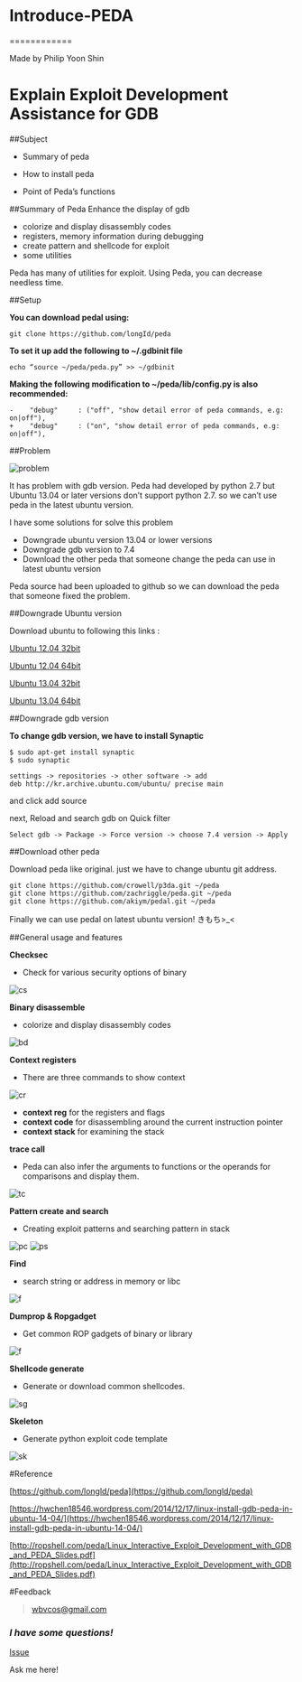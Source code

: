 # Introduce-PEDA
============

Made by Philip Yoon Shin

# Explain Exploit Development Assistance for GDB

##Subject

+ Summary of peda

* How to install peda

* Point of Peda’s functions


##Summary of Peda
Enhance the display of gdb

+ colorize and display disassembly codes
+ registers, memory information during debugging
+ create pattern and shellcode for exploit
+ some utilities

Peda has many of utilities for exploit.
Using Peda, you can decrease needless time.


##Setup


**You can download pedal using:**

` git clone https://github.com/longId/peda `

**To set it up add the following to ~/.gdbinit file**

`echo “source ~/peda/peda.py” >> ~/gdbinit`

**Making the following modification to ~/peda/lib/config.py is also recommended:**

```
-    "debug"     : ("off", "show detail error of peda commands, e.g: on|off"),
+    "debug"     : ("on", "show detail error of peda commands, e.g: on|off"),
```

##Problem

![problem](http://i.imgur.com/j5cN6EA.png)

It has problem with gdb version.
Peda had developed by python 2.7 but Ubuntu 13.04 or later versions don’t support python 2.7.
so we can’t use peda in the latest ubuntu version.

I have some solutions for solve this problem

+ Downgrade ubuntu version 13.04 or lower versions
+ Downgrade gdb version to 7.4 
+ Download the other peda that someone change the peda can use in latest ubuntu version

Peda source had been uploaded to github so we can download the peda that someone fixed the problem.


##Downgrade Ubuntu version

Download ubuntu to following this links :

[Ubuntu 12.04 32bit](http://releases.ubuntu.com/12.04.5/ubuntu-12.04.5-desktop-i386.iso)

[Ubuntu 12.04 64bit](http://releases.ubuntu.com/12.04.5/ubuntu-12.04.5-desktop-amd64.iso)

[Ubuntu 13.04 32bit](http://old-releases.ubuntu.com/releases/13.04/ubuntu-13.04-desktop-i386.iso)

[Ubuntu 13.04 64bit](http://old-releases.ubuntu.com/releases/13.04/ubuntu-13.04-desktop-amd64.iso)


##Downgrade gdb version

**To change gdb version, we have to install Synaptic**

```
$ sudo apt-get install synaptic
$ sudo synaptic
```

```
settings -> repositories -> other software -> add
deb http://kr.archive.ubuntu.com/ubuntu/ precise main
```
and click add source

next, Reload and search gdb on Quick filter

`Select gdb -> Package -> Force version -> choose 7.4 version -> Apply`


##Download other peda

Download peda like original. just we have to change ubuntu git address.

```
git clone https://github.com/crowell/p3da.git ~/peda
git clone https://github.com/zachriggle/peda.git ~/peda
git clone https://github.com/akiym/pedal.git ~/peda
```

Finally we can use pedal on latest ubuntu version!
きもち>_<




##General usage and features

**Checksec**

+ Check for various security options of binary

![cs](http://i.imgur.com/oxdoVj5.png)




**Binary disassemble**

+ colorize and display disassembly codes

![bd](http://i.imgur.com/yAsbJAy.png)




**Context registers**

+ There are three commands to show context

![cr](http://i.imgur.com/mQ208Qd.png)

+ **context reg** for the registers and flags
+ **context code** for disassembling around the current instruction pointer
+ **context stack** for examining the stack




**trace call**

+ Peda can also infer the arguments to functions or the operands for comparisons and display them.

![tc](http://i.imgur.com/dznHVMy.png)




**Pattern create and search**

+ Creating exploit patterns and searching pattern in stack

![pc](http://i.imgur.com/gt4XG4c.png)
![ps](http://i.imgur.com/J88COQX.png)




**Find**

+ search string or address in memory or libc

![f](http://i.imgur.com/cGoOVeY.png)




**Dumprop & Ropgadget**

+ Get common ROP gadgets of binary or library

![f](http://i.imgur.com/jm3YpFe.png)




**Shellcode generate**

+  Generate or download common shellcodes.

![sg](http://i.imgur.com/4aWcbqi.png)




**Skeleton**

+ Generate python exploit code template

![sk](http://i.imgur.com/cfEd3zd.png)




#Reference

[https://github.com/longld/peda](https://github.com/longld/peda)

[https://hwchen18546.wordpress.com/2014/12/17/linux-install-gdb-peda-in-ubuntu-14-04/](https://hwchen18546.wordpress.com/2014/12/17/linux-install-gdb-peda-in-ubuntu-14-04/)

[http://ropshell.com/peda/Linux_Interactive_Exploit_Development_with_GDB_and_PEDA_Slides.pdf](http://ropshell.com/peda/Linux_Interactive_Exploit_Development_with_GDB_and_PEDA_Slides.pdf)




   
#Feedback

> wbvcos@gmail.com




### *I have some questions!*

[Issue](https://github.com/r00p3r/Introduce-PEDA/issues)

Ask me here!
 
